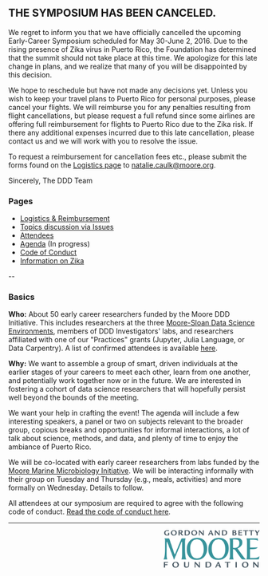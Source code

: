 ## THE SYMPOSIUM HAS BEEN CANCELED.

We regret to inform you that we have officially cancelled the upcoming Early-Career Symposium  scheduled for May 30-June 2, 2016. Due to the rising presence of Zika virus in Puerto Rico, the Foundation has determined that the summit should not take place at this time. We apologize for this late change in plans, and we realize that many of you will be disappointed by this decision.

We hope to reschedule but have not made any decisions yet. Unless you wish to keep your travel plans to Puerto Rico for personal purposes, please cancel your flights. We will reimburse you for any penalties resulting from flight cancellations, but please request a full refund since some airlines are offering full reimbursement for flights to Puerto Rico due to the Zika risk. If there any additional expenses incurred due to this late cancellation, please contact us and we will work with you to resolve the issue.

To request a reimbursement for cancellation fees etc., please submit the forms found on the [Logistics page](https://github.com/DDD-Moore/early-career-puertorico/blob/master/logistics.md#expenses--reimbursement) to [natalie.caulk@moore.org](mailto:natalie.caulk@moore.org).

Sincerely,
The DDD Team



### Pages

- [Logistics & Reimbursement](https://github.com/DDD-Moore/early-career-puertorico/blob/master/logistics.md) 
- [Topics discussion via Issues](https://github.com/DDD-Moore/early-career-puertorico/issues)
- [Attendees](https://github.com/DDD-Moore/early-career-puertorico/blob/master/attendees.md)
- [Agenda](https://github.com/DDD-Moore/early-career-puertorico/blob/master/agenda.md) (In progress)
- [Code of Conduct](https://github.com/DDD-Moore/early-career-puertorico/blob/master/code-of-conduct.md)
- [Information on Zika](https://github.com/DDD-Moore/early-career-puertorico/blob/master/zika.md)

--
<!-- <a href="http://www.wyndhamriomar.com/"><img src="https://github.com/DDD-Moore/early-career-puertorico/raw/master/hotel.jpg" height="300"></a> -->

### Basics

**Who:** About 50 early career researchers funded by the Moore DDD Initiative. This includes researchers at the three [Moore-Sloan Data Science Environments](http://msdse.org), members of DDD Investigators' labs, and researchers affiliated with one of our "Practices" grants (Jupyter, Julia Language, or Data Carpentry). A list of confirmed attendees is available [here](https://github.com/DDD-Moore/early-career-puertorico/blob/master/attendees.md).

**Why:** We want to assemble a group of smart, driven individuals at the earlier stages of your careers to meet each other, learn from one another, and potentially work together now or in the future. We are interested in fostering a cohort of data science researchers that will hopefully persist well beyond the bounds of the meeting. 

We want your help in crafting the event! The agenda will include a few interesting speakers, a panel or two on subjects relevant to the broader group, copious breaks and opportunities for informal interactions, a lot of talk about science, methods, and data, and plenty of time to enjoy the ambiance of Puerto Rico.

We will be co-located with early career researchers from labs funded by the [Moore Marine Microbiology Initiative](https://www.moore.org/programs/science/marine-microbiology-initiative). We will be interacting informally with their group on Tuesday and Thursday (e.g., meals, activities) and more formally on Wednesday. Details to follow.

All attendees at our symposium are required to agree with the following code of conduct. [Read the code of conduct here](https://github.com/DDD-Moore/early-career-puertorico/blob/master/code-of-conduct.md).



---
<a href="http://www.moore.org"><img src="https://github.com/DDD-Moore/early-career-puertorico/raw/master/moore-logo-color.png" align="right" height="75"></a>
